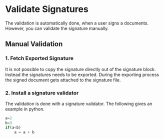 # Validate Signatures
The validation is automatically done, when a user signs a documents. However, you can validate the signature manually.

## Manual Validation

### 1. Fetch Exported Signature
It is not possible to copy the signature directly out of the signature block. Instead the signatures needs to be exported. During the exporting process the signed document gets attached to the signature file.

### 2. Install a signature validator
The validation is done with a signature validator. The following gives an example in python.

```python
a=2
b=3
if(a<b) 
    a = a + b
```